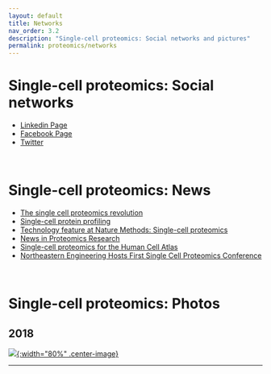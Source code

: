 ```yaml
---
layout: default
title: Networks
nav_order: 3.2
description: "Single-cell proteomics: Social networks and pictures"
permalink: proteomics/networks
---
```


# Single-cell proteomics: Social networks

* [Linkedin Page](https://www.linkedin.com/groups/8618946/)
* [Facebook Page](https://www.facebook.com/Single.Cell.Proteomics/)
* [Twitter](https://twitter.com/SCP_meeting)


&nbsp;

# Single-cell proteomics: News
* [The single cell proteomics revolution](https://www.bioanalysis-zone.com/2020/02/11/single-cell-proteomics-revolution_bo/)
* [Single-cell protein profiling](https://science.sciencemag.org/content/367/6477/522.11)
* [Technology feature at Nature Methods: Single-cell proteomics ](https://www.nature.com/articles/s41592-019-0540-6)
* [News in Proteomics Research](http://proteomicsnews.blogspot.com/2019/12/over-1000-single-cell-proteomes-2700.html)
* [Single-cell proteomics for the Human Cell Atlas](https://news.northeastern.edu/2019/07/08/northeastern-university-proteomics-researcher-receives-grant-from-chan-zuckerberg-initiative-to-help-map-all-cells-in-the-human-body-to-better-understand-cancer-diabetes-and-other-diseases/)
 * [Northeastern Engineering Hosts First Single Cell Proteomics Conference](https://coe.northeastern.edu/news/northeastern-engineering-hosts-first-single-cell-proteomics-conference/)

&nbsp;

# Single-cell proteomics: Photos
## 2018
 [![]({{site.baseurl}}/proteomics/photos/SCP2018_Group_Picture.JPG){:width="80%" .center-image}](https://coe.northeastern.edu/news/northeastern-engineering-hosts-first-single-cell-proteomics-conference/)





------------
